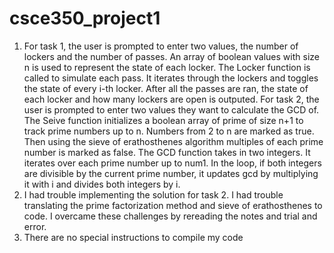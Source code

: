 # csce350_project1
1. For task 1, the user is prompted to enter two values, the number of lockers and the number of passes. An array of boolean values with size n is used to represent the state of each locker. The Locker function is called to simulate each pass. It iterates through the lockers and toggles the state of every i-th locker. After all the passes are ran, the state of each locker and how many lockers are open is outputed. 
For task 2, the user is prompted to enter two values they want to calculate the GCD of. The Seive function initializes a boolean array of prime of size n+1 to track prime numbers up to n. Numbers from 2 to n are marked as true. Then using the sieve of erathosthenes algorithm multiples of each prime number is marked as false. The GCD function takes in two integers. It iterates over each prime number up to num1. In the loop, if both integers are divisible by the current prime number, it updates gcd by multiplying it with i and divides both integers by i.
2. I had trouble implementing the solution for task 2. I had trouble translating the prime factorization method and sieve of erathosthenes to code. I overcame these challenges by rereading the notes and trial and error. 
3. There are no special instructions to compile my code